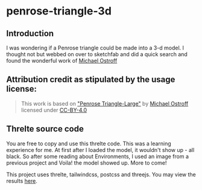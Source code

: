 # penrose-triangle-3d

## Introduction

I was wondering if a Penrose triangle could be made into a 3-d model. I thought not but webbed on
over to sketchfab and did a quick search and found the wonderful work of [Michael Ostroff](https://sketchfab.com/MichaelOstroff)


## Attribution credit as stipulated by the usage license:

> This work is based on ["Penrose Triangle-Large"](https://sketchfab.com/3d-models/penrose-triangle-large-3e16e9c7432b4ac6b7d89eb1f3a2d321) by [Michael Ostroff](https://sketchfab.com/MichaelOstroff) licensed under [CC-BY-4.0](http://creativecommons.org/licenses/by/4.0/)

## Threlte source code

You are free to copy and use this threlte code. This was a learning experience for me. At first after I loaded the model, it wouldn't show up - all black. So after some reading about Environments, I used an image from a previous project and Voila! the model showed up. More to come!

This project uses threlte, tailwindcss, postcss and threejs. You may view the results [here](https://penrose-triangle-3d.vercel.app/).